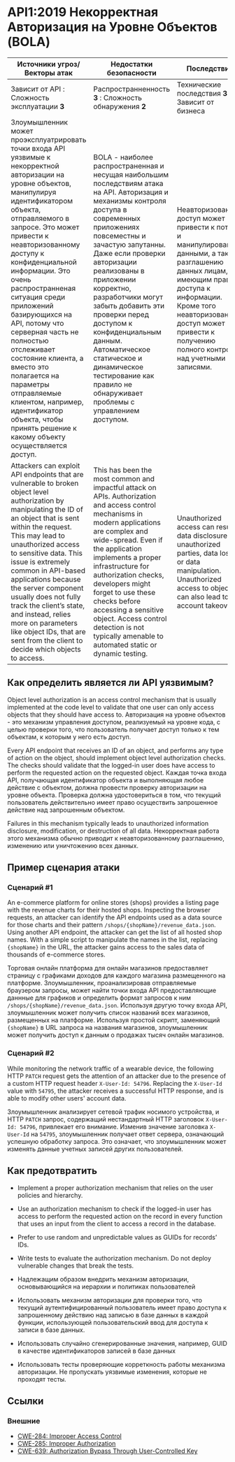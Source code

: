 API1:2019 Некорректная Авторизация на Уровне Объектов (BOLA)
===========================================

| Источники угроз/Векторы атак | Недостатки безопасности | Последствия |
| - | - | - |
| Зависит от API : Сложность эксплуатации **3** | Распространненность **3** : Сложность обнаружения **2** | Технические последствия **3** : Зависит от бизнеса |
| Злоумышленник может проэксплуатрировать точки входа API уязвимые к некорректной авторизации на уровне объектов, манипулируя идентификатором объекта, отправляемого в запросе. Это может привести к неавторизованному доступу к конфиденциальной информации. Это очень распространненая ситуация среди приложений базирующихся на API, потому что серверная часть не полностью отслеживает состояние клиента, а вместо это полагается на параметры отправляемые клиентом, например, идентификатор объекта, чтобы принять решение к какому объекту осуществляется доступ.| BOLA - наиболее распространенная и несущая наибольшим последствиям атака на API. Авторизация и механизмы контроля доступа в современных приложениях повсеместны и зачастую запутанны. Даже если проверки авторизации реализованы в приложении корректно, разработчики могут забыть добавить эти проверки перед доступом к конфиденциальным данным. Автоматическое статическое и динамическое тестирование как правило не обнаруживает проблемы с управлением доступом. | Неавторизованный доступ может привести к потере и манипулированию данными, а также разглашению данных лицам, не имеющим права доступа к информации. Кроме того неавторизованный доступ может привести к получению полного контроля над учетными записями.|
Attackers can exploit API endpoints that are vulnerable to broken object level authorization by manipulating the ID of an object that is sent within the request. This may lead to unauthorized access to sensitive data. This issue is extremely common in API-based applications because the server component usually does not fully track the client’s state, and instead, relies more on parameters like object IDs, that are sent from the client to decide which objects to access. | This has been the most common and impactful attack on APIs. Authorization and access control mechanisms in modern applications are complex and wide-spread. Even if the application implements a proper infrastructure for authorization checks, developers might forget to use these checks before accessing a sensitive object. Access control detection is not typically amenable to automated static or dynamic testing. | Unauthorized access can result in data disclosure to unauthorized parties, data loss, or data manipulation. Unauthorized access to objects can also lead to full account takeover. |

## Как определить является ли API уязвимым?

Object level authorization is an access control mechanism that is usually
implemented at the code level to validate that one user can only access objects
that they should have access to.
Авторизация на уровне объектов - это механизм управления доступом, реализуемый на уровне кода, с целью проверки того, что пользователь получает доступ только к тем объектам, к которым у него есть доступ.

Every API endpoint that receives an ID of an object, and performs any type of
action on the object, should implement object level authorization checks. The
checks should validate that the logged-in user does have access to perform the
requested action on the requested object.
Каждая точка входа API, получающая идентификатор объекта и выполняющая любое действие с объектом, должна провести проверку авторизации на уровне объекта. Проверка должна удостовериться в том, что текущий пользователь действительно имеет право осуществить запрошенное действие над запрошенным объектом.

Failures in this mechanism typically leads to unauthorized information
disclosure, modification, or destruction of all data.
Некорректная работа этого механизма обычно приводит к неавторизованному разглашению, изменению или уничтожению всех данных.

## Пример сценария атаки

### Сценарий #1

An e-commerce platform for online stores (shops) provides a listing page with
the revenue charts for their hosted shops. Inspecting the browser requests, an
attacker can identify the API endpoints used as a data source for those charts
and their pattern `/shops/{shopName}/revenue_data.json`. Using another API
endpoint, the attacker can get the list of all hosted shop names. With a simple
script to manipulate the names in the list, replacing `{shopName}` in the URL,
the attacker gains access to the sales data of thousands of e-commerce stores.

Торговая онлайн платформа для онлайн магазинов предоставляет страницу с графиками доходов для каждого магазина размещенного на платформе. Злоумышленник, проанализировав отправляемые браузером запросы, может найти точки входа API предоставляющие даннные для графиков и определить формат запросов к ним `/shops/{shopName}/revenue_data.json`. Используя другую точку входа API, злоумышленник может получить список названий всех магазинов, размещенных на платформе. Используя простой скрипт, заменяющий `{shopName}` в URL запроса на названия магазинов, злоумышленник может получить доступ к данным о продажах тысяч онлайн магазинов.

### Сценарий #2

While monitoring the network traffic of a wearable device, the following HTTP
`PATCH` request gets the attention of an attacker due to the presence of a
custom HTTP request header `X-User-Id: 54796`. Replacing the `X-User-Id` value
with `54795`, the attacker receives a successful HTTP response, and is able to
modify other users' account data.

Злоумышленник анализирует сетевой трафик носимого устройства, и HTTP `PATCH` запрос, содержащий нестандартный HTTP заголовок `X-User-Id: 54796`, привлекает его внимание. Изменив значение заголовка `X-User-Id` на `54795`, злоумышленник получает ответ сервера, означающий успешную обработку запроса. Это означает, что злоумышленник может изменять данные учетных записей других пользователей.

## Как предотвратить

* Implement a proper authorization mechanism that relies on the user policies
  and hierarchy.
* Use an authorization mechanism to check if the logged-in user has access to
  perform the requested action on the record in every function that uses an
  input from the client to access a record in the database.
* Prefer to use random and unpredictable values as GUIDs for records’ IDs.
* Write tests to evaluate the authorization mechanism. Do not deploy vulnerable
  changes that break the tests.

* Надлежащим образом внедрить механизм авторизации, основывающийся на иерархии и политиках пользователей
* Использовать механизм авторизации для проверки того, что текущий аутентифицированный пользователь имеет право доступа к запрошенному действию над записью в базе данных в каждой функции, использующей пользовательский ввод для доступа к записи в базе данных.
* Использовать случайно сгенерированные значения, например, GUID в качестве идентификаторов записей в базе данных
* Использовать тесты проверяющие корреткность работы механизма авторизации. Не пропускать уязвимые изменения, которые не проходят тесты.

## Ссылки

### Внешние

* [CWE-284: Improper Access Control][1]
* [CWE-285: Improper Authorization][2]
* [CWE-639: Authorization Bypass Through User-Controlled Key][3]

[1]: https://cwe.mitre.org/data/definitions/284.html
[2]: https://cwe.mitre.org/data/definitions/285.html
[3]: https://cwe.mitre.org/data/definitions/639.html
